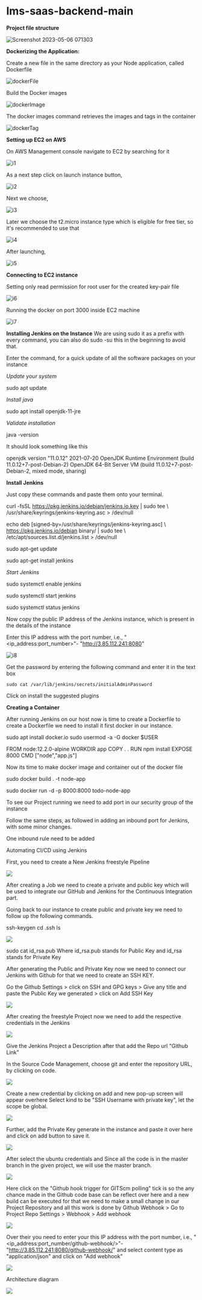 # lms-saas-backend-main
 
**Project file structure** 

 ![Screenshot 2023-05-06 071303](https://github.com/yathinsp/lms-saas-backend-main/assets/38605313/08232ca0-12e0-4cd0-989a-5ee52e22e87f)

**Dockerizing the Application:**

Create a new file in the same directory as your Node application, called Dockerfile 

 ![dockerFile](https://drive.google.com/file/d/1R2SEVzNLQ45np7fjc9u3xS4wq6BqF_Ae/view?usp=share_link)

Build the Docker images 

 ![dockerImage](https://drive.google.com/file/d/1P3uFtq4I3z-61yKBwnvYnPG3lxKzB8M2/view?usp=share_link)

The docker images command retrieves the images and tags in the container 

 
 ![dockerTag](https://drive.google.com/file/d/1jedTqJRdow7snLFd6nVRoAflouZubRrL/view?usp=share_link)

  

**Setting up EC2 on AWS**

On AWS Management console navigate to EC2 by searching for it 

 ![i1](https://drive.google.com/file/d/1Ss1wdfjiWk75OLs8C5hcwJmv403NuY7w/view?usp=share_link)

As a next step click on launch instance button,  

 ![i2](https://drive.google.com/file/d/1nDH7_-9sMvIYdjwfG2l4MxaWj1zqul9A/view?usp=share_link)

Next we choose, 

 
![i3](https://drive.google.com/file/d/1MzV_8jAR8ojdHF7_d9pb2Uz11gSb9rHq/view?usp=share_link)
 

Later we choose the t2.micro instance type which is eligible for free tier, so it's recommended to use that 
 
 ![i4](https://drive.google.com/file/d/1QmZqytLSkEIlRY5b0mbEkhY21aL_PlVH/view?usp=share_link)

After launching, 

 
![i5](https://drive.google.com/file/d/1YOfhyp-gjaBfwUX8Ybhd9DEYdlG0qBfq/view?usp=share_link)
 

**Connecting to EC2 instance**

Setting only read permission for root user for the created key-pair file 

![i6](https://drive.google.com/file/d/1eqC07rkq1Jo215qdOjp8dLY66lt7ASQ1/view?usp=share_link) 

Running the docker on port 3000 inside EC2 machine 

 ![i7](https://drive.google.com/file/d/1SMh5iePMgs4Oq4UPOINraVZXh5Cy7AC9/view?usp=share_link)

 
**Installing Jenkins on the Instance**
We are using sudo it as a prefix with every command, you can also do sudo -su this in the beginning to avoid that.

Enter the command, for a quick update of all the software packages on your instance

_Update your system_

  sudo apt update

_Install java_

  sudo apt install openjdk-11-jre

_Validate installation_

  java -version

It should look something like this

  openjdk version "11.0.12" 2021-07-20 OpenJDK Runtime Environment (build 11.0.12+7-post-Debian-2) OpenJDK 64-Bit Server VM (build 11.0.12+7-post-Debian-2, mixed mode, sharing)

**Install Jenkins**

Just copy these commands and paste them onto your terminal.

  curl -fsSL https://pkg.jenkins.io/debian/jenkins.io.key | sudo tee \   /usr/share/keyrings/jenkins-keyring.asc > /dev/null

  echo deb [signed-by=/usr/share/keyrings/jenkins-keyring.asc] \   https://pkg.jenkins.io/debian binary/ | 
  sudo tee \   /etc/apt/sources.list.d/jenkins.list > /dev/null

  sudo apt-get update

  sudo apt-get install jenkins

_Start Jenkins_

  sudo systemctl enable jenkins

  sudo systemctl start jenkins

  sudo systemctl status jenkins


Now copy the public IP address of the Jenkins instance, which is present in the details of the instance

Enter this IP address with the port number, i.e., "<ip_address:port_number>"- "http://3.85.112.241:8080"

![i8](https://drive.google.com/file/d/1kFo82WR1_A0O368CbBi9FJhuDRXugYy5/view?usp=share_link)

Get the password by entering the following command and enter it in the text box

    sudo cat /var/lib/jenkins/secrets/initialAdminPassword

Click on install the suggested plugins

**Creating a Container**

After running Jenkins on our host now is time to create a Dockerfile to create a Dockerfile we need to install it first docker in our instance.

  sudo apt install docker.io
  sudo usermod -a -G docker $USER

  FROM node:12.2.0-alpine
  WORKDIR app
  COPY . .
  RUN npm install
  EXPOSE 8000
  CMD ["node","app.js"]

Now its time to make docker image and container out of the docker file

  sudo docker build . -t node-app

  sudo docker run -d -p 8000:8000 todo-node-app

To see our Project running we need to add port in our security group of the instance

Follow the same steps, as followed in adding an inbound port for Jenkins, with some minor changes.

One inbound rule need to be added

Automating CI/CD using Jenkins

First, you need to create a New Jenkins freestyle Pipeline

![](https://drive.google.com/file/d/1h-kz7dHkYCi76gtY4qMn6uAJIkm1BQF7/view?usp=share_link)

After creating a Job we need to create a private and public key which will be used to integrate our GitHub and Jenkins for the Continuous Integration part.

Going back to our instance to create public and private key we need to follow up the following commands.

ssh-keygen
cd .ssh
ls

![](https://drive.google.com/file/d/1H8ga9pmawrVgN-Kz4N8KUiIJsRD5x5ZH/view?usp=share_link)

sudo cat id_rsa.pub
Where id_rsa.pub stands for Public Key and id_rsa stands for Private Key

After generating the Public and Private Key now we need to connect our Jenkins with Github for that we need to create an SSH KEY.

Go the Github Settings > click on SSH and GPG keys > Give any title and paste the Public Key we generated > click on Add SSH Key

![](https://drive.google.com/file/d/1WUfdMnh8D4fVtAHYOcOIbUUSn1NUYmwz/view?usp=share_link)

After creating the freestyle Project now we need to add the respective credentials in the Jenkins

![](https://drive.google.com/file/d/1_iFg-UPk9dx-ZijzUQXMhG2OAkVwax41/view?usp=share_link)

Give the Jenkins Project a Description after that add the Repo url "Github Link"

In the Source Code Management, choose git and enter the repository URL, by clicking on code.

![](https://drive.google.com/file/d/1BERkJgZlTWEQY8AQTwOic6fSQIAMqh0-/view?usp=share_link)

Create a new credential by clicking on add and new pop-up screen will appear overhere Select kind to be "SSH Username with private key", let the scope be global.

![](https://drive.google.com/file/d/1EmF-FY42Qzqx_gW7E1k_cDULkBWZn48z/view?usp=share_link)

Further, add the Private Key generate in the instance and paste it over here and click on add button to save it.

![](https://drive.google.com/file/d/1U2bA8cRHUNw84bo4E29b52SL-MlKRtui/view?usp=share_link)

After select the ubuntu credentials and Since all the code is in the master branch in the given project, we will use the master branch.

![](https://drive.google.com/file/d/17sIjp5q-N3KW8U6xhea_8uKyV9Ezby4g/view?usp=share_link)

Here click on the "Github hook trigger for GITScm polling" tick is so the any chance made in the Github code base can be reflect over here and a new build can be executed for that we need to make a small change in our Project Repository and all this work is done by Github Webhook > Go to Project Repo Settings > Webhook > Add webhook

![](https://drive.google.com/file/d/14dqffntjuX3MAoLtr6unwvcpsxrdgFev/view?usp=share_link)

Over their you need to enter your this IP address with the port number, i.e., "<ip_address:port_number/github-webhook/>"- "http://3.85.112.241:8080/github-webhook/" and select content type as "application/json" and click on "Add webhook"

![](https://drive.google.com/file/d/1-rLOtkZVpQrPFZNpYNIMmPf0cNpMiu8i/view?usp=share_link)

Architecture diagram

![](https://drive.google.com/file/d/1M_5yTAB_nF-qJwjWLywkLLuhSoGfwWty/view?usp=share_link)
